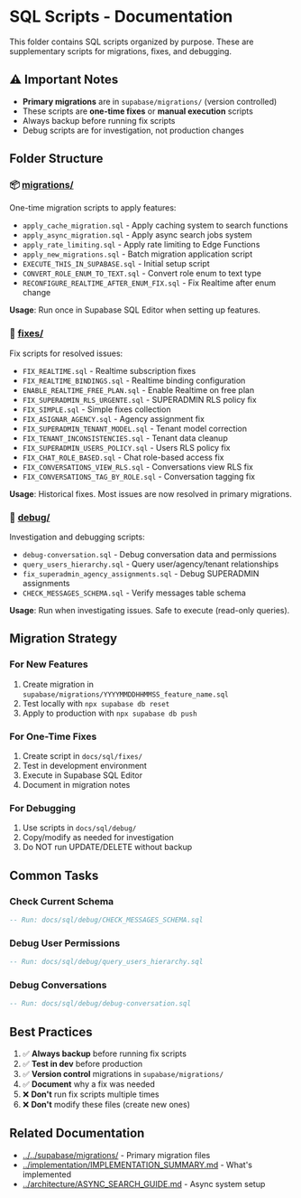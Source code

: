 # SQL Scripts - Documentation

This folder contains SQL scripts organized by purpose. These are supplementary scripts for migrations, fixes, and debugging.

## ⚠️ Important Notes

- **Primary migrations** are in `supabase/migrations/` (version controlled)
- These scripts are **one-time fixes** or **manual execution** scripts
- Always backup before running fix scripts
- Debug scripts are for investigation, not production changes

## Folder Structure

### 📦 [migrations/](./migrations/)
One-time migration scripts to apply features:

- `apply_cache_migration.sql` - Apply caching system to search functions
- `apply_async_migration.sql` - Apply async search jobs system
- `apply_rate_limiting.sql` - Apply rate limiting to Edge Functions
- `apply_new_migrations.sql` - Batch migration application script
- `EXECUTE_THIS_IN_SUPABASE.sql` - Initial setup script
- `CONVERT_ROLE_ENUM_TO_TEXT.sql` - Convert role enum to text type
- `RECONFIGURE_REALTIME_AFTER_ENUM_FIX.sql` - Fix Realtime after enum change

**Usage**: Run once in Supabase SQL Editor when setting up features.

### 🔧 [fixes/](./fixes/)
Fix scripts for resolved issues:

- `FIX_REALTIME.sql` - Realtime subscription fixes
- `FIX_REALTIME_BINDINGS.sql` - Realtime binding configuration
- `ENABLE_REALTIME_FREE_PLAN.sql` - Enable Realtime on free plan
- `FIX_SUPERADMIN_RLS_URGENTE.sql` - SUPERADMIN RLS policy fix
- `FIX_SIMPLE.sql` - Simple fixes collection
- `FIX_ASIGNAR_AGENCY.sql` - Agency assignment fix
- `FIX_SUPERADMIN_TENANT_MODEL.sql` - Tenant model correction
- `FIX_TENANT_INCONSISTENCIES.sql` - Tenant data cleanup
- `FIX_SUPERADMIN_USERS_POLICY.sql` - Users RLS policy fix
- `FIX_CHAT_ROLE_BASED.sql` - Chat role-based access fix
- `FIX_CONVERSATIONS_VIEW_RLS.sql` - Conversations view RLS fix
- `FIX_CONVERSATIONS_TAG_BY_ROLE.sql` - Conversation tagging fix

**Usage**: Historical fixes. Most issues are now resolved in primary migrations.

### 🐛 [debug/](./debug/)
Investigation and debugging scripts:

- `debug-conversation.sql` - Debug conversation data and permissions
- `query_users_hierarchy.sql` - Query user/agency/tenant relationships
- `fix_superadmin_agency_assignments.sql` - Debug SUPERADMIN assignments
- `CHECK_MESSAGES_SCHEMA.sql` - Verify messages table schema

**Usage**: Run when investigating issues. Safe to execute (read-only queries).

## Migration Strategy

### For New Features
1. Create migration in `supabase/migrations/YYYYMMDDHHMMSS_feature_name.sql`
2. Test locally with `npx supabase db reset`
3. Apply to production with `npx supabase db push`

### For One-Time Fixes
1. Create script in `docs/sql/fixes/`
2. Test in development environment
3. Execute in Supabase SQL Editor
4. Document in migration notes

### For Debugging
1. Use scripts in `docs/sql/debug/`
2. Copy/modify as needed for investigation
3. Do NOT run UPDATE/DELETE without backup

## Common Tasks

### Check Current Schema
```sql
-- Run: docs/sql/debug/CHECK_MESSAGES_SCHEMA.sql
```

### Debug User Permissions
```sql
-- Run: docs/sql/debug/query_users_hierarchy.sql
```

### Debug Conversations
```sql
-- Run: docs/sql/debug/debug-conversation.sql
```

## Best Practices

1. ✅ **Always backup** before running fix scripts
2. ✅ **Test in dev** before production
3. ✅ **Version control** migrations in `supabase/migrations/`
4. ✅ **Document** why a fix was needed
5. ❌ **Don't** run fix scripts multiple times
6. ❌ **Don't** modify these files (create new ones)

## Related Documentation

- [../../supabase/migrations/](../../supabase/migrations/) - Primary migration files
- [../implementation/IMPLEMENTATION_SUMMARY.md](../implementation/IMPLEMENTATION_SUMMARY.md) - What's implemented
- [../architecture/ASYNC_SEARCH_GUIDE.md](../architecture/ASYNC_SEARCH_GUIDE.md) - Async system setup

